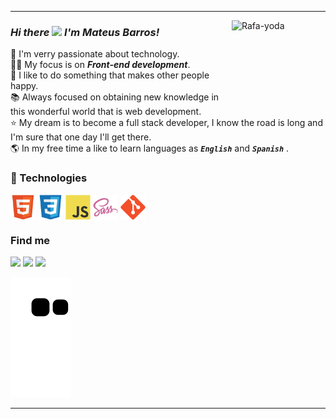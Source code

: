 ***
<div>
  <img align="right" width="150" height="150" alt="Rafa-yoda" src="https://i.pinimg.com/originals/e6/2a/fd/e62afd154b9ec394b7d282c7ef8e688c.gif">
</div> 

### ***Hi there <img src="https://raw.githubusercontent.com/kaueMarques/kaueMarques/master/hi.gif" width="30px"> I'm **Mateus Barros!***** 
  
💜 I'm verry passionate about technology. <br>
👨‍💻 My focus is on *__Front-end development__*. <br>
🤩 I like to do something that makes other people happy. </br>
📚 Always focused on obtaining new knowledge in this wonderful world that is web development. <br>
⭐ My dream is to become a full stack developer, I know the road is long and I'm sure that one day I'll get there. <br>
🌎 In my free time a like to learn languages as **_`English`_** and **_`Spanish`_** . <br>

### :rocket: Technologies 

<div style="display: inline-block">
  <img src="https://raw.githubusercontent.com/devicons/devicon/master/icons/html5/html5-original.svg" height="40" width="40" align="center"/>
  <img src="https://raw.githubusercontent.com/devicons/devicon/master/icons/css3/css3-original.svg" height="40" width="40" align="center"/>
  <img src="https://raw.githubusercontent.com/devicons/devicon/master/icons/javascript/javascript-original.svg" height="40" width="40" align="center"/>
  <img src="https://raw.githubusercontent.com/devicons/devicon/master/icons/sass/sass-original.svg" height="40" width="40" align="center"/>
  <img src="https://raw.githubusercontent.com/devicons/devicon/master/icons/git/git-original.svg" height="40" width="40" align="center"/>
</div>

### Find me
<div> 
  <a href="https://www.linkedin.com/in/mateus-barros-a7a78b159/" target="_blank"><img src="https://img.shields.io/badge/-LinkedIn-%230077B5?style=for-the-badge&logo=linkedin&logoColor=white" target="_blank"></a>
  <a href="https://www.instagram.com/matteus__barros/" target="_blank"><img src="https://img.shields.io/badge/-Instagram-b5179e?style=for-the-badge&logo=instagram&logoColor=white" target="_blank"></a>
  <a href = "mailto:matteusmaciel40@gmail.com"><img src="https://img.shields.io/badge/-Gmail-%23333?style=for-the-badge&logo=gmail&logoColor=white" target="_blank"></a>
</div>

![Snake animation](https://github.com/Mateus20Barros/Mateus20Barros/blob/output/github-contribution-grid-snake.svg)

***
